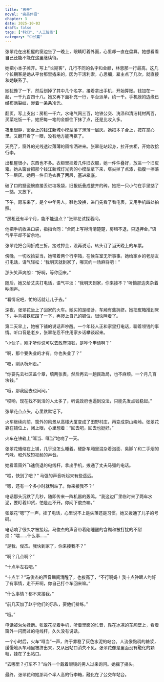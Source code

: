 ```yaml
---
title: "离开"
novel: "完美伴侣"
chapter: 3
date: 2025-10-03
draft: false
tags: ["科幻", "人工智能"]
category: "中长篇"
---
```


张翠花在出租屋的窗边坐了一晚上，眼睛盯着外面，心里却一直在盘算。她想看看自己还能不能在这里继续待。

她把小本子摊开。写上“长期客”，几行不同的名字和金额，林思那一行最高。这几个长期客是她从平台那里撬来的，因为干活利索，心思细，雇主点了几次，就直接和她联系了。

她犹豫了一下，然后划掉了其中几个名字，接着拿出手机，开始算账。钱加在一起，一千九百四十八。她又再下面补充一行，平台派单，约一千。手机膜的边缘已经布满裂纹，渗着一条条冷光。

翻页，写上支出：房租一千六，水电气网三百，地铁公交、洗涤和清洁耗材两百，买菜吃饭一千。她把每一笔的金额往下抹了点，还是比收入多。

夜里很静，窗台上的钱江新城小模型落了薄薄一层灰。她把本子合上，按在掌心里。又翻开看了一眼，没有地方能再抠了。

天亮了，窗外的光线透过薄薄的窗帘洒进来。张翠花站起身，拉开衣柜，开始收拾行李。

出租屋很小，东西也不多。衣柜里挂着几件旧衣服，她一件件叠好，放进一个旧皮箱。她从窗台把那个钱江新城灯光秀的小模型拿下来，塔尖掉了点漆，指腹一擦落下一层灰。她用一件旧毛衣裹了两层，塞进箱底。

破了口的搪瓷碗直接丢进垃圾袋，旧报纸叠成整齐的砖。她把一只小勺在手里掂了一掂，又放下。

下午，房东来了，是个中年男人，鞋也没换，进门先看了看电表，又用手机四处拍照。

“房租还有半个月，能不能退点？”张翠花试探着问。

他把手机收进口袋，指指合同：“合同上写得清清楚楚，房租不退，只退押金。”语气平平却不留余地。

张翠花把合同折成三折，接过押金，没再说话。转头订了当天晚上的车票。

傍晚，一切收拾妥当，她带着两个行李箱，在候车室无所事事。她给家乡的老朋友打电话，语气轻松：“我明天就到家了，哪天约一场麻将吧！”

那头笑声爽朗：“好啊，等你回来。”

随后，她又给丈夫打电话，语气平淡：“我明天到家，你来接不？”听筒那边夹杂着吵闹声。

“看情况吧，忙的话就让儿子去。”

深夜，张翠花坐上了回家的火车。她买的是硬卧，车厢有些拥挤。她把皮箱推到床下，手背被铁框蹭了一下，再爬上自己的铺位，很快睡着了。

第二天早上，她被下铺的说话声吵醒。一个年轻人正和家里打电话，聊着领钱的事情。听口音是老乡，张翠花忍不住用家乡话攀谈起来。

“小伙子，刚才听你说可以去政府领钱，是咋个申请啊？”

“啊，那个要失业的才有。你也失业了？”

“嗯，刚从杭州走。”

“你要先去社区盖个章，填两张表，然后再去一趟民政局，也不麻烦。一个月几百块钱。”

“哦，那我回去也问问。”

“哎哟，现在找不到活的人太多了，听说政府也逼到没法，只能先发点钱稳起。”

张翠花点点头，心里默默记下。

火车继续向前，窗外的风景从高楼大厦变成了田野村庄，再变成崇山峻岭。张翠花靠在铺位上，闭上眼，心里想着：“回去吧，回去也挺好。”

火车在铁轨上“哐当、哐当”地响了一天。

张翠花蜷缩在上铺，几乎没怎么睡着。硬卧车厢里混杂着泡面、臭脚丫和二手烟的气味，和外放短视频的声音。

她看着窗外飞速倒退的电线杆，拿出手机，拨通了丈夫马强的电话。

“喂，快到了吧？” 马强的声音听起来有些遥远。

“嗯，还有一个多小时就到站了。你来接我不？”

电话那头沉默了几秒，随即传来一阵机器的轰鸣。“我这边厂里临时来了两车水泥，要盯着卸货，怕是走不开。你问下俊杰嘛。”

张翠花“嗯”了一声，挂了电话，心里说不上是失落还是习惯。她又拨通了儿子的号码。

电话响了很久才被接起，马俊杰的声音带着刚睡醒的含糊和被打扰的不耐烦：“喂……什么事……”

“是我，俊杰。我快到家了，你来接我不？”

“啊？几点啊？”

“十点半左右吧。”

“十点半？”马俊杰的声音瞬间清醒了，也拔高了，“不行啊妈！我十点钟跟人约好了有事情，走不开啊，你自己打个车回来嘛。”

“什么事情？都不来接我。”

“前几天加了赵宇他们的乐队，要他们排练。”

“哦。”

电话被匆匆挂断。张翠花举着手机，听着里面的忙音，靠在冰凉的车厢壁上，看着窗外一闪而过的电线杆，久久没有说话。

一个小时后，火车“哐当”一声，终于靠稳了灰色水泥的站台。人流像黏稠的糖浆，缓慢地从车厢里被挤出来，又从出站口消失不见。张翠花像是里面没有融化的颗粒，挂在了出站口。

“去哪里？打车不？”站外一个戴着眼镜的男人过来询问。她摇了摇头。

最终，张翠花和她那两个半人高的行李箱，融化在了公交车站台。
